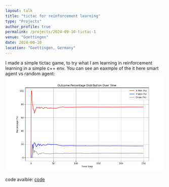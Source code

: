 ```yaml
---
layout: talk
title: "tictac for reinforcement learning"
type: "Projects"
author_profile: true
permalink: /projects/2024-09-10-tictac-1
venue: "Goettingen"
date: 2024-09-10
location: "Goettingen, Germany"
---
```

I made a simple tictac game, to try what I am learning in reinforcement learning in a simple c++ env. You can see an eaxmple of the it here smart agent vs random agent:
![smart agent vs random agent](../images/rl.png)

code avalble: [code](https://github.com/Parsa744/xo_for_RL)

